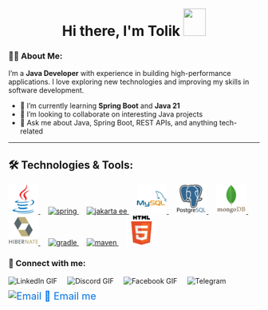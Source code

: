 <h1 align="center">
  Hi there, I'm Tolik</a> 
  <img src="https://github.com/blackcater/blackcater/raw/main/images/Hi.gif" height="55" width="45"/>
</h1>

### 👨‍💻 About Me:
I’m a **Java Developer** with experience in building high-performance applications. I love exploring new technologies and improving my skills in software development.

- 🌱 I’m currently learning **Spring Boot** and **Java 21**
- 👯 I’m looking to collaborate on interesting Java projects
- 💬 Ask me about Java, Spring Boot, REST APIs, and anything tech-related

---


## 🛠️ Technologies & Tools:

<p align="left">
  <a href="https://www.java.com" target="_blank" rel="noreferrer">
    <img src="https://raw.githubusercontent.com/devicons/devicon/master/icons/java/java-original.svg" alt="java" width="60" height="60"/>
  </a>
  &nbsp;&nbsp;&nbsp;
  <a href="https://spring.io/" target="_blank" rel="noreferrer">
    <img src="https://www.vectorlogo.zone/logos/springio/springio-icon.svg" alt="spring" width="60" height="60"/>
  </a>
  &nbsp;&nbsp;&nbsp;
  <a href="https://jakarta.ee/" target="_blank" rel="noreferrer">
    <img src="https://jakarta.ee/images/jakarta-ee-logo.png" alt="jakarta ee" width="60" height="60"/>
  </a>
  &nbsp;&nbsp;&nbsp;
  <a href="https://www.mysql.com/" target="_blank" rel="noreferrer">
    <img src="https://raw.githubusercontent.com/devicons/devicon/master/icons/mysql/mysql-original-wordmark.svg" alt="mysql" width="60" height="60"/>
  </a>
  &nbsp;&nbsp;&nbsp;
  <a href="https://www.postgresql.org" target="_blank" rel="noreferrer">
    <img src="https://raw.githubusercontent.com/devicons/devicon/master/icons/postgresql/postgresql-original-wordmark.svg" alt="postgresql" width="60" height="60"/>
  </a>
  &nbsp;&nbsp;&nbsp;
  <a href="https://www.mongodb.com/" target="_blank" rel="noreferrer">
    <img src="https://raw.githubusercontent.com/devicons/devicon/master/icons/mongodb/mongodb-original-wordmark.svg" alt="mongodb" width="60" height="60"/>
  </a>
  &nbsp;&nbsp;&nbsp;
  <a href="https://hibernate.org/" target="_blank" rel="noreferrer">
    <img src="https://raw.githubusercontent.com/devicons/devicon/master/icons/hibernate/hibernate-original-wordmark.svg" alt="hibernate" width="60" height="60"/>
  </a>
  &nbsp;&nbsp;&nbsp;
  <a href="https://gradle.org/" target="_blank" rel="noreferrer">
    <img src="https://www.vectorlogo.zone/logos/gradle/gradle-icon.svg" alt="gradle" width="60" height="60"/>
  </a>
  &nbsp;&nbsp;&nbsp;
  <a href="https://maven.apache.org/" target="_blank" rel="noreferrer">
    <img src="https://www.vectorlogo.zone/logos/apache_maven/apache_maven-icon.svg" alt="maven" width="60" height="60"/>
  </a>
  &nbsp;&nbsp;&nbsp;
  <a href="https://developer.mozilla.org/en-US/docs/Web/HTML" target="_blank" rel="noreferrer">
    <img src="https://raw.githubusercontent.com/devicons/devicon/master/icons/html5/html5-original-wordmark.svg" alt="html5" width="60" height="60"/>
  </a>
</p>

### 🔗 Connect with me:

<div style="display: flex; align-items: center; gap: 20px; margin-bottom: 10px;">
  <a href="https://www.linkedin.com/in/aliabbos-ashurov-4b64b628b/" target="_blank" style="text-decoration: none;">
    <img src="https://user-images.githubusercontent.com/74038190/235294012-0a55e343-37ad-4b0f-924f-c8431d9d2483.gif" alt="LinkedIn GIF" width="60" height="60"/>
  </a>
  <a href="https://discord.com/invite/yourinvitecode" target="_blank" style="text-decoration: none;">
    <img src="https://user-images.githubusercontent.com/74038190/235294015-47144047-25ab-417c-af1b-6746820a20ff.gif" alt="Discord GIF" width="60" height="60"/>
  </a>
  <a href="https://www.facebook.com/aliabbos.ashurov/" target="_blank" style="text-decoration: none;">
    <img src="https://user-images.githubusercontent.com/74038190/235294010-ec412ef5-e3da-4efa-b1d4-0ab4d4638755.gif" alt="Facebook GIF" width="60" height="60"/>
  </a>
  <a href="https://t.me/Aliabbos_Ashurov" target="_blank" style="text-decoration: none;">
    <img src="https://upload.wikimedia.org/wikipedia/commons/8/82/Telegram_logo.svg" alt="Telegram" width="55" height="55"/>
  </a>
</div>
<div style="margin-top: 10px;">
  <a href="mailto:aliabbosashurov@gmail.com" target="_blank" style="text-decoration: none; font-size: 20px; color: #0073e6;">
    <img src="https://upload.wikimedia.org/wikipedia/commons/4/44/Email_icon.svg" alt="Email" width="20" height="20"/> 📧 Email me
  </a>
</div>
